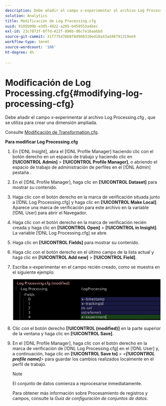 ```yaml
---
description: Debe añadir el campo x-experimentar al archivo Log Processing.cfg , que se utiliza para crear una dimensión ampliada.
solution: Analytics
title: Modificación de Log Processing.cfg
uuid: 9105b09b-e3d5-4922-a205-b459553a4bec
exl-id: 23c7873f-8ffd-422f-896b-d6c7e16aabbd
source-git-commit: 31f775478b0f0d968310ed10a43ad46791319ee9
workflow-type: tm+mt
source-wordcount: '186'
ht-degree: 4%

---
```


# Modificación de Log Processing.cfg{#modifying-log-processing-cfg}

Debe añadir el campo x-experimentar al archivo Log Processing.cfg , que se utiliza para crear una dimensión ampliada.

Consulte [Modificación de Transformation.cfg](../../../home/c-undst-ctrld-exp/c-vw-rslts/t-mod-trfmtn.md#task-d61b02853a82492c9a76e3c5fe8a3fb6).

**Para modificar Log Processing.cfg**

1. En [!DNL Insight], abra el [!DNL Profile Manager] haciendo clic con el botón derecho en un espacio de trabajo y haciendo clic en **[!UICONTROL Admin]** > **[!UICONTROL Profile Manager]**, o abriendo el espacio de trabajo de administración de perfiles en el [!DNL Admin] pestaña .
1. En el [!DNL Profile Manager], haga clic en **[!UICONTROL Dataset]** para mostrar su contenido.
1. Haga clic con el botón derecho en la marca de verificación situada junto a [!DNL Log Processing.cfg] y haga clic en **[!UICONTROL Make Local]**. Aparece una marca de verificación para este archivo en la variable [!DNL User] para abrir el Navegador.
1. Haga clic con el botón derecho en la marca de verificación recién creada y haga clic en **[!UICONTROL Open]** > **[!UICONTROL in Insight]**. La variable [!DNL Log Processing.cfg] se abre.
1. Haga clic en **[!UICONTROL Fields]** para mostrar su contenido.
1. Haga clic con el botón derecho en el último campo de la lista actual y haga clic en **[!UICONTROL Add new]** > **[!UICONTROL Field]**.
1. Escriba x-experimentar en el campo recién creado, como se muestra en el siguiente ejemplo:

   ![Información sobre los pasos](assets/logprocessing.png)

1. Clic con el botón derecho **[!UICONTROL (modified)]** en la parte superior de la ventana y haga clic en **[!UICONTROL Save]**.
1. En el [!DNL Profile Manager], haga clic con el botón derecho en la marca de verificación de [!DNL Log Processing.cfg] en el [!DNL User] y, a continuación, haga clic en **[!UICONTROL Save to]** > *&lt;**[!UICONTROL profile name]**>* para guardar los cambios realizados localmente en el perfil de trabajo.

   >[!NOTE]
   >
   >El conjunto de datos comienza a reprocesarse inmediatamente.

   Para obtener más información sobre Procesamiento de registros y campos, consulte la *Guía de configuración de conjuntos de datos*.
